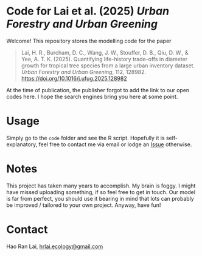 # Code for Lai et al. (2025) _Urban Forestry and Urban Greening_

Welcome! This repository stores the modelling code for the paper

> Lai, H. R., Burcham, D. C., Wang, J. W., Stouffer, D. B., Qiu, D. W., & Yee, A. T. K. (2025). Quantifying life-history trade-offs in diameter growth for tropical tree species from a large urban inventory dataset. _Urban Forestry and Urban Greening_, 112, 128982. https://doi.org/10.1016/j.ufug.2025.128982

At the time of publication, the publisher forgot to add the link to our open codes here. I hope the search engines bring you here at some point.

# Usage

Simply go to the `code` folder and see the R script. Hopefully it is self-explanatory, feel free to contact me via email or lodge an [Issue](https://github.com/hrlai/Lai_et_al_2025_UFUG/issues) otherwise.

# Notes

This project has taken many years to accomplish. My brain is foggy. I might have missed uploading something, if so feel free to get in touch. Our model is far from perfect, you should use it bearing in mind that lots can probably be improved / tailored to your own project. Anyway, have fun!

# Contact

Hao Ran Lai, hrlai.ecology@gmail.com
